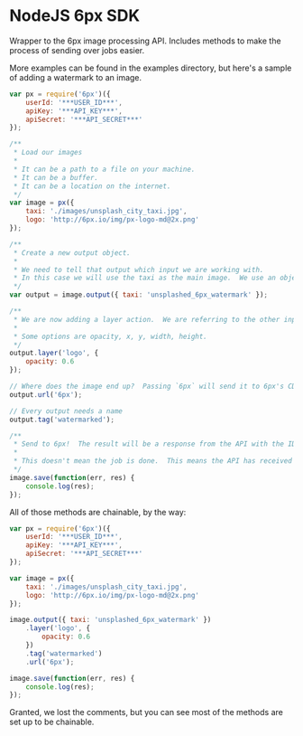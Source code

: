 NodeJS 6px SDK
============

Wrapper to the 6px image processing API.  Includes methods to make the process of sending over jobs easier.

More examples can be found in the examples directory, but here's a sample of adding a watermark to an image.
```javascript
var px = require('6px')({
    userId: '***USER_ID***',
    apiKey: '***API_KEY***',
    apiSecret: '***API_SECRET***'
});

/**
 * Load our images
 *
 * It can be a path to a file on your machine.
 * It can be a buffer.
 * It can be a location on the internet.
 */
var image = px({
    taxi: './images/unsplash_city_taxi.jpg',
    logo: 'http://6px.io/img/px-logo-md@2x.png'
});

/**
 * Create a new output object.
 *
 * We need to tell that output which input we are working with.
 * In this case we will use the taxi as the main image.  We use an object, that way we can specify the filename that we want to use.  You do have the option of just putting `false` in there, and 6px will generate a name for you.
 */
var output = image.output({ taxi: 'unsplashed_6px_watermark' });

/**
 * We are now adding a layer action.  We are referring to the other input we defined earlier.
 *
 * Some options are opacity, x, y, width, height.
 */
output.layer('logo', {
    opacity: 0.6
});

// Where does the image end up?  Passing `6px` will send it to 6px's CDN.
output.url('6px');

// Every output needs a name
output.tag('watermarked');

/**
 * Send to 6px!  The result will be a response from the API with the ID.
 *
 * This doesn't mean the job is done.  This means the API has received the request.
 */
image.save(function(err, res) {
    console.log(res);
});
```

All of those methods are chainable, by the way:
```javascript
var px = require('6px')({
    userId: '***USER_ID***',
    apiKey: '***API_KEY***',
    apiSecret: '***API_SECRET***'
});

var image = px({
    taxi: './images/unsplash_city_taxi.jpg',
    logo: 'http://6px.io/img/px-logo-md@2x.png'
});

image.output({ taxi: 'unsplashed_6px_watermark' })
    .layer('logo', {
        opacity: 0.6
    })
    .tag('watermarked')
    .url('6px');

image.save(function(err, res) {
    console.log(res);
});
```
Granted, we lost the comments, but you can see most of the methods are set up to be chainable.
